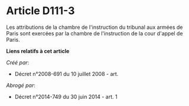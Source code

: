 # Article D111-3

Les attributions de la chambre de l'instruction du tribunal aux armées de Paris sont exercées par la chambre de l'instruction
de la cour d'appel de Paris.

**Liens relatifs à cet article**

_Créé par_:

  - Décret n°2008-691 du 10 juillet 2008 - art.

_Abrogé par_:

  - Décret n°2014-749 du 30 juin 2014 - art. 1
